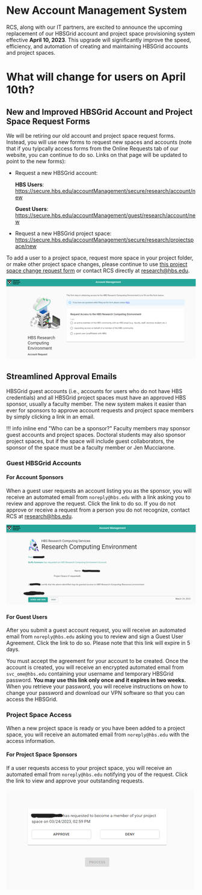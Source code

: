 # New Account Management System

RCS, along with our IT partners, are excited to announce the upcoming replacement of our HBSGrid account and project space provisioning system effective **April 10, 2023**. This upgrade will significantly improve the speed, efficiency, and automation of creating and maintaining HBSGrid accounts and project spaces.

# What will change for users on April 10th?


## New and Improved HBSGrid Account and Project Space Request Forms
We will be retiring our old account and project space request forms. Instead, you will use new forms to request new spaces and accounts (note that if you tyipcally access forms from the Online Requests tab of our website, you can continue to do so. Links on that page will be updated to point to the new forms):

- Request a new HBSGrid account:
    
    **HBS Users**: <https://secure.hbs.edu/accountManagement/secure/research/account/new>
    
    **Guest Users**: <https://secure.hbs.edu/accountManagement/guest/research/account/new>
    
- Request a new HBSGrid project space: <https://secure.hbs.edu/accountManagement/secure/research/projectspace/new>

To add a user to a project space, request more space in your project folder, or make other project space changes, please continue to use [this project space change request form](https://forms.office.com/Pages/ResponsePage.aspx?id=Tlb9CUK_IUOPLbjkgvhjXMoIB6PHisBIlawtyGb7ibhUOEJQSUFSUkpUVUFRUEFHQzZGOVVMODNNRy4u) or contact RCS directly at <research@hbs.edu>.

![Screenshot of new account request form](imgs/accountrequestform.png)

## Streamlined Approval Emails
HBSGrid guest accounts (i.e., accounts for users who do not have HBS credentials) and all HBSGrid project spaces must have an approved HBS sponsor, usually a faculty member. The new system makes it easier than ever for sponsors to approve account requests and project space members by simply clicking a link in an email. 

!!! info inline end "Who can be a sponsor?"
    Faculty members may sponsor guest accounts and project spaces. 
    Doctoral students may also sponsor project spaces, but if the space 
    will include guest collaborators, the sponsor of the space must 
    be a faculty member or Jen Mucciarone.

### Guest HBSGrid Accounts
#### For Account Sponsors
When a guest user requests an account listing you as the sponsor, you will receive an automated email from `noreply@hbs.edu` with a link asking you to review and approve the request. Click the link to do so. If you do not approve or receive a request from a person you do not recognize, contact RCS at <research@hbs.edu>.

![Screenshot of guest account approval screen](imgs/accountapproval.png)

#### For Guest Users
After you submit a guest account request, you will receive an automated email from `noreply@hbs.edu` asking you to review and sign a Guest User Agreement. Click the link to do so. Please note that this link will expire in 5 days.

You must accept the agreement for your account to be created. Once the account is created, you will receive an encrypted automated email from `svc_ome@hbs.edu` containing your username and temporary HBSGrid password. **You may use this link only once and it expires in two weeks.** When you retrieve your password, you will receive instructions on how to change your password and download our VPN software so that you can access the HBSGrid.
### Project Space Access
When a new project space is ready or you have been added to a project space, you will receive an automated email from `noreply@hbs.edu` with the access information.
#### For Project Space Sponsors
If a user requests access to your project space, you will receive an automated email from `noreply@hbs.edu` notifying you of the request. Click the link to view and approve your outstanding requests. 

![Screenshot of project space member approval](imgs/projectspaceapproval.png)
